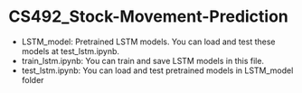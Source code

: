 # CS492_Stock-Movement-Prediction

* LSTM_model: Pretrained LSTM models. You can load and test these models at test_lstm.ipynb.
* train_lstm.ipynb: You can train and save LSTM models in this file.
* test_lstm.ipynb: You can load and test pretrained models in LSTM_model folder

